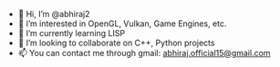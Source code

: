 - 👋 Hi, I’m @abhiraj2
- 👀 I’m interested in OpenGL, Vulkan, Game Engines, etc.
- 🌱 I’m currently learning LISP
- 💞️ I’m looking to collaborate on C++, Python projects
- 📫 You can contact me through gmail: abhiraj.official15@gmail.com
